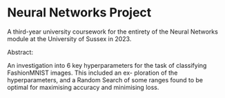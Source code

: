# Neural Networks Project

A third-year university coursework for the entirety of the Neural Networks module at the University of Sussex in 2023.

Abstract:

An investigation into 6 key hyperparameters for the task
of classifying FashionMNIST images. This included an ex-
ploration of the hyperparameters, and a Random Search of
some ranges found to be optimal for maximising accuracy
and minimising loss.
